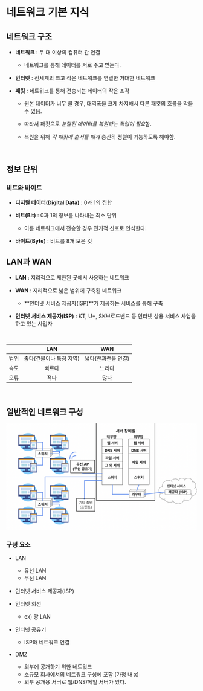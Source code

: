 # 네트워크 기본 지식

## **네트워크 구조**

- **네트워크** : 두 대 이상의 컴퓨터 간 연결

  - 네트워크를 통해 데이터를 서로 주고 받는다.

- **인터넷** : 전세계의 크고 작은 네트워크를 연결한 거대한 네트워크

- **패킷** : 네트워크를 통해 전송되는 데이터의 작은 조각

  - 원본 데이터가 너무 클 경우, 대역폭을 크게 차지해서 다른 패킷의 흐름을 막을 수 있음.

  - 따라서 패킷으로 *분할된 데이터를 복원하는 작업이 필요*함.
  - 복원을 위해 _각 패킷에 순서를 매겨_ 송신히 정렬이 가능하도록 해야함.

<br>

## **정보 단위**

### **비트와 바이트**

- **디지털 데이터(Digital Data)** : 0과 1의 집합

- **비트(Bit)** : 0과 1의 정보를 나타내는 최소 단위
  - 이를 네트워크에서 전송할 경우 전기적 신호로 인식한다.
- **바이트(Byte)** : 비트를 8개 모은 것

## **LAN과 WAN**

- **LAN** : 지리적으로 제한된 곳에서 사용하는 네트워크

- **WAN** : 지리적으로 넓은 범위에 구축된 네트워크

  - **인터넷 서비스 제공자(ISP)**가 제공하는 서비스를 통해 구축

- **인터넷 서비스 제공자(ISP)** : KT, U+, SK브로드밴드 등 인터넷 상용 서비스 사업을 하고 있는 사업자

<br>

|      |           LAN            |         WAN         |
| :--: | :----------------------: | :-----------------: |
| 범위 | 좁다(건물이나 특정 지역) | 넓다(랜과랜을 연결) |
| 속도 |          빠르다          |       느리다        |
| 오류 |           적다           |        많다         |

<br>

## **일반적인 네트워크 구성**

![회사 내 네트워크 구성](../images/company.png)

### **구성 요소**

- LAN

  - 유선 LAN
  - 무선 LAN

- 인터넷 서비스 제공자(ISP)

- 인터넷 회선

  - ex) 광 LAN

- 인터넷 공유기

  - ISP와 네트워크 연결

- DMZ
  - 외부에 공개하기 위한 네트워크
  - 소규모 회사에서의 네트워크 구성에 포함 (가정 내 x)
  - 외부 공개용 서버로 웹/DNS/메일 서버가 있다.
